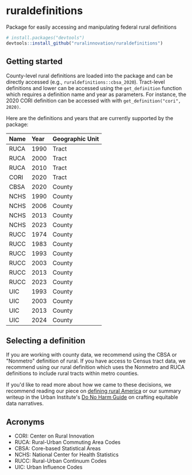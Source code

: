 # ruraldefinitions

Package for easily accessing and manipulating federal rural definitions

```r
# install.packages("devtools")
devtools::install_github("ruralinnovation/ruraldefinitions")
```

## Getting started

County-level rural definitions are loaded into the package and can be directly 
accessed (e.g., `ruraldefinitions::cbsa_2020`). Tract-level definitions and 
lower can be accessed using the `get_definition` function which requires a 
definition name and year as parameters. For instance, the 
2020 CORI definition can be accessed with with `get_definition("cori", 2020)`.

Here are the definitions and years that are currently supported by the 
package:

| Name          | Year | Geographic Unit |
|:-------------|:----|:---------------|
| RUCA          | 1990 | Tract           |
| RUCA          | 2000 | Tract           |
| RUCA          | 2010 | Tract           |
| CORI          | 2020 | Tract           |
| CBSA          | 2020 | County          |
| NCHS          | 1990 | County          |
| NCHS          | 2006 | County          |
| NCHS          | 2013 | County          |
| NCHS          | 2023 | County          |
| RUCC          | 1974 | County          |
| RUCC          | 1983 | County          |
| RUCC          | 1993 | County          |
| RUCC          | 2003 | County          |
| RUCC          | 2013 | County          |
| RUCC          | 2023 | County          |
| UIC           | 1993 | County          |
| UIC           | 2003 | County          |
| UIC           | 2013 | County          |
| UIC           | 2024 | County          |

## Selecting a definition

If you are working with county data, we recommend using the CBSA or 
"Nonmetro" definition of rural. If you have access to Census tract data, 
we recommend using our rural definition which uses the Nonmetro and RUCA 
definitions to include rural tracts within metro counties.


If you'd like to read more about how we came to these decisions, we recommend 
reading our piece on [defining rural America](https://ruralinnovation.us/blog/defining-rural-america/) or 
our summary writeup in the Urban Institute's [Do No Harm Guide](https://www.urban.org/research/publication/do-no-harm-guide-crafting-equitable-data-narratives) on 
crafting equitable data narratives.

## Acronyms

- CORI: Center on Rural Innovation 
- RUCA: Rural-Urban Commuting Area Codes
- CBSA: Core-based Statistical Areas
- NCHS: National Center for Health Statistics
- RUCC: Rural-Urban Continuum Codes
- UIC: Urban Influence Codes




